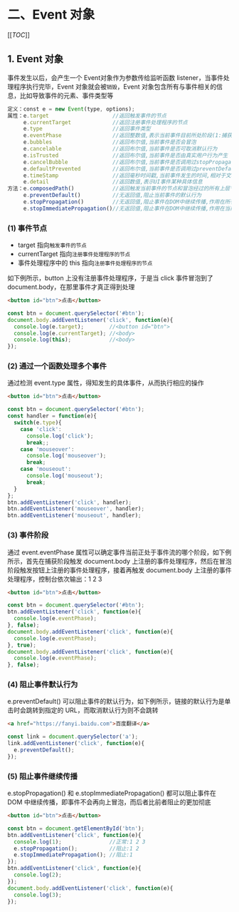 # 二、Event 对象

[[_TOC_]]

## 1. Event 对象

事件发生以后，会产生一个  Event对象作为参数传给监听函数 listener，当事件处理程序执行完毕，Event 对象就会被`销毁`，Event 对象包含所有与事件相关的信息，比如导致事件的元素、事件类型等

```js
定义：const e = new Event(type, options);
属性：e.target                    //返回触发事件的节点
     e.currentTarget             //返回注册事件处理程序的节点
     e.type                      //返回事件类型
     e.eventPhase                //返回整数值,表示当前事件目前所处阶段(1:捕获阶段,2:目标阶段,3:冒泡阶段)
     e.bubbles                   //返回布尔值,当前事件是否会冒泡
     e.cancelable                //返回布尔值,当前事件是否可取消默认行为
     e.isTrusted                 //返回布尔值,当前事件是否由真实用户行为产生
     e.cancelBubble              //返回布尔值,当前事件是否调用过stopPropagation()
     e.defaultPrevented          //返回布尔值,当前事件是否调用过preventDefault()
     e.timeStamp                 //返回毫秒时间戳,当前事件发生的时间,相对于文档加载成功开始计算
     e.detail                    //返回数值,表示UI事件某种具体信息
方法：e.composedPath()            //返回触发当前事件的节点和冒泡经过的所有上层节点构成的数组
     e.preventDefault()          //无返回值,阻止当前事件的默认行为
     e.stopPropagation()         //无返回值,阻止事件在DOM中继续传播,作用在所有后续节点
     e.stopImmediatePropagation()//无返回值,阻止事件在DOM中继续传播,作用在当前节点及所有后续节点
```

### (1) 事件节点

* target 指向`触发事件的节点`
* currentTarget 指向`注册事件处理程序的节点`
* 事件处理程序中的 this 指向`注册事件处理程序的节点`

如下例所示，button 上没有注册事件处理程序，于是当 click 事件冒泡到了 document.body，在那里事件才真正得到处理

```html
<button id="btn">点击</button>
```

```js
const btn = document.querySelector('#btn');
document.body.addEventListener('click', function(e){
  console.log(e.target);        //<button id="btn">
  console.log(e.currentTarget); //<body>
  console.log(this);            //<body>
});
```

### (2) 通过一个函数处理多个事件

通过检测 event.type 属性，得知发生的具体事件，从而执行相应的操作

```html
<button id="btn">点击</button>
```

```js
const btn = document.querySelector('#btn');
const handler = function(e){
  switch(e.type){
    case 'click':
      console.log('click');
      break;;
    case 'mouseover':
      console.log('mouseover');
      break;
    case 'mouseout':
      console.log('mouseout');
      break;
  }
};
btn.addEventListener('click', handler);
btn.addEventListener('mouseover', handler);
btn.addEventListener('mouseout', handler);
```

### (3) 事件阶段

通过 event.eventPhase 属性可以确定事件当前正处于事件流的哪个阶段，如下例所示，首先在捕获阶段触发 document.body 上注册的事件处理程序，然后在冒泡阶段触发按钮上注册的事件处理程序，接着再触发 document.body 上注册的事件处理程序，控制台依次输出：1 2 3

```html
<button id="btn">点击</button>
```

```js
const btn = document.querySelector('#btn');
btn.addEventListener('click', function(e){
  console.log(e.eventPhase);
}, false);
document.body.addEventListener('click', function(e){
  console.log(e.eventPhase);
}, true);
document.body.addEventListener('click', function(e){
  console.log(e.eventPhase);
}, false);
```

### (4) 阻止事件默认行为

e.preventDefault() 可以阻止事件的默认行为，如下例所示，链接的默认行为是单击时会跳转到指定的 URL，而取消默认行为则不会跳转

```html
<a href="https://fanyi.baidu.com">百度翻译</a>
```

```js
const link = document.querySelector('a');
link.addEventListener('click', function(e){
  e.preventDefault();
});
```

### (5) 阻止事件继续传播

e.stopPropagation() 和 e.stopImmediatePropagation() 都可以阻止事件在 DOM 中继续传播，即事件不会再向上冒泡，而后者比前者阻止的更加彻底

```html
<button id="btn">点击</button>
```

```js
const btn = document.getElementById('btn');
btn.addEventListener('click', function(e){
  console.log(1);               //正常:1 2 3
  e.stopPropagation();          //阻止:1 2
  e.stopImmediatePropagation(); //阻止:1
});
btn.addEventListener('click', function(e){
  console.log(2);
});
document.body.addEventListener('click', function(e){
  console.log(3);
});
```
